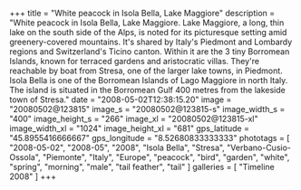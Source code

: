 +++
title = "White peacock in Isola Bella, Lake Maggiore"
description = "White peacock in Isola Bella, Lake Maggiore. Lake Maggiore, a long, thin lake on the south side of the Alps, is noted for its picturesque setting amid greenery-covered mountains. It's shared by Italy's Piedmont and Lombardy regions and Switzerland's Ticino canton. Within it are the 3 tiny Borromean Islands, known for terraced gardens and aristocratic villas. They're reachable by boat from Stresa, one of the larger lake towns, in Piedmont. Isola Bella is one of the Borromean Islands of Lago Maggiore in north Italy. The island is situated in the Borromean Gulf 400 metres from the lakeside town of Stresa."
date = "2008-05-02T12:38:15.20"
image = "20080502@123815"
image_s = "20080502@123815-s"
image_width_s = "400"
image_height_s = "266"
image_xl = "20080502@123815-xl"
image_width_xl = "1024"
image_height_xl = "681"
gps_latitude = "45.8955416666667"
gps_longitude = "8.52680833333333"
phototags = [ "2008-05-02", "2008-05", "2008", "Isola Bella", "Stresa", "Verbano-Cusio-Ossola", "Piemonte", "Italy", "Europe", "peacock", "bird", "garden", "white", "spring", "morning", "male", "tail feather", "tail" ]
galleries = [ "Timeline 2008" ]
+++

